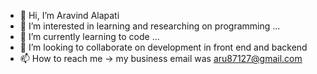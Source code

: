 - 👋 Hi, I’m Aravind Alapati
- 👀 I’m interested in learning and researching on programming ...
- 🌱 I’m currently learning to code ...
- 💞️ I’m looking to collaborate on development in front end and backend
- 📫 How to reach me -> my business email was aru87127@gmail.com

<!---
aravind8888/aravind8888 is a ✨ special ✨ repository because its `README.md` (this file) appears on your GitHub profile.
You can click the Preview link to take a look at your changes.
--->
